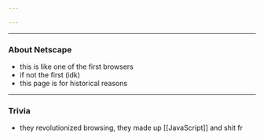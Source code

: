 ```yaml
---

---
```


---

### About Netscape

- this is like one of the first browsers
- if not the first (idk)
- this page is for historical reasons

---

### Trivia

- they revolutionized browsing, they made up [[JavaScript]] and shit fr